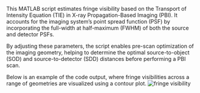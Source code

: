 This MATLAB script estimates fringe visibility based on the Transport of Intensity Equation (TIE) in X-ray Propagation-Based Imaging (PBI). It accounts for the imaging system’s point spread function (PSF) by incorporating the full-width at half-maximum (FWHM) of both the source and detector PSFs.

By adjusting these parameters, the script enables pre-scan optimization of the imaging geometry, helping to determine the optimal source-to-object (SOD) and source-to-detector (SDD) distances before performing a PBI scan.

Below is an example of the code output, where fringe visibilities across a range of geometries are visualized using a contour plot.
![fringe visibility]([images/my-image.png](https://github.com/kiataj/TIE4PBI/blob/main/images/Fringe%20visibility.png))
